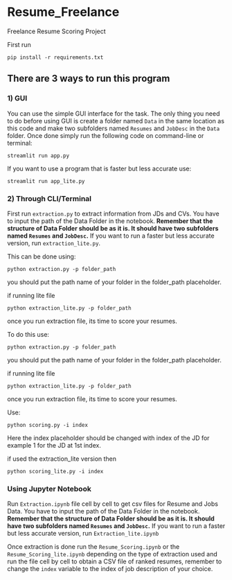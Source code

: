 # Resume_Freelance
Freelance Resume Scoring Project

First run 

```
pip install -r requirements.txt
```

## There are 3 ways to run this program

### 1) GUI

You can use the simple GUI interface for the task. The only thing you need to do before using GUI is create a folder named ```Data``` in the same location as this code and make two subfolders named  ```Resumes``` and ```JobDesc``` in the ```Data``` folder. Once done simply run the following code on command-line or terminal:

```
streamlit run app.py
```

If you want to use a program that is faster but less accurate use:

```
streamlit run app_lite.py
```


### 2) Through CLI/Terminal

First run ```extraction.py``` to extract information from JDs and CVs. You have to input the path of the Data Folder in the notebook.<b> Remember that the structure of Data Folder should be as it is. It should have two subfolders named ```Resumes``` and ```JobDesc```.</b> If you want to run a faster but less accurate version, run ```extraction_lite.py```.

This can be done using:

```
python extraction.py -p folder_path
```

you should put the path name of your folder in the folder_path placeholder.

if running lite file 

```
python extraction_lite.py -p folder_path
```
once you run extraction file, its time to score your resumes.

To do this use:

```
python extraction.py -p folder_path
```

you should put the path name of your folder in the folder_path placeholder.

if running lite file 

```
python extraction_lite.py -p folder_path
```

once you run extraction file, its time to score your resumes. 

Use:

```
python scoring.py -i index
```
Here the index placeholder should be changed with index of the JD for example 1 for the JD at 1st index.

if used the extraction_lite version then

```
python scoring_lite.py -i index
```


### Using Jupyter Notebook

Run ```Extraction.ipynb``` file cell by cell to get csv files for Resume and Jobs Data. You have to input the path of the Data Folder in the notebook.<b> Remember that the structure of Data Folder should be as it is. It should have two subfolders named ```Resumes``` and ```JobDesc```.</b> If you want to run a faster but less accurate version, run ```Extraction_lite.ipynb```

Once extraction is done run the ```Resume_Scoring.ipynb``` or the ```Resume_Scoring_lite.ipynb``` depending on the type of extraction used and run the file cell by cell to obtain a CSV file of ranked resumes, remember to change the ```index``` variable to the index of job description of your choice. 
